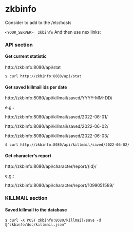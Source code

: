 # zkbinfo

Consider to add to the /etc/hosts

```<YOUR_SERVER>  zkbinfo```
And then use nex links:

### API section

#### Get current statistic
http://zkbinfo:8080/api/stat
```
$ curl http://zkbinfo:8080/api/stat
```


#### Get saved killmail ids per date
http://zkbinfo:8080/api/killmail/saved/YYYY-MM-DD/

e.g.:

http://zkbinfo:8080/api/killmail/saved/2022-06-01/

http://zkbinfo:8080/api/killmail/saved/2022-06-02/

http://zkbinfo:8080/api/killmail/saved/2022-06-03/
```
$ curl http://zkbinfo:8080/api/killmail/saved/2022-06-02/
```

#### Get character's report
http://zkbinfo:8080/api/character/report/{id}/

e.g.:

http://zkbinfo:8080/api/character/report/1099051589/


### KILLMAIL section
#### Saved killmail to the database
```
$ curl -X POST zkbinfo:8080/killmail/save -d @"zkbinfo/doc/killmail.json"
```
